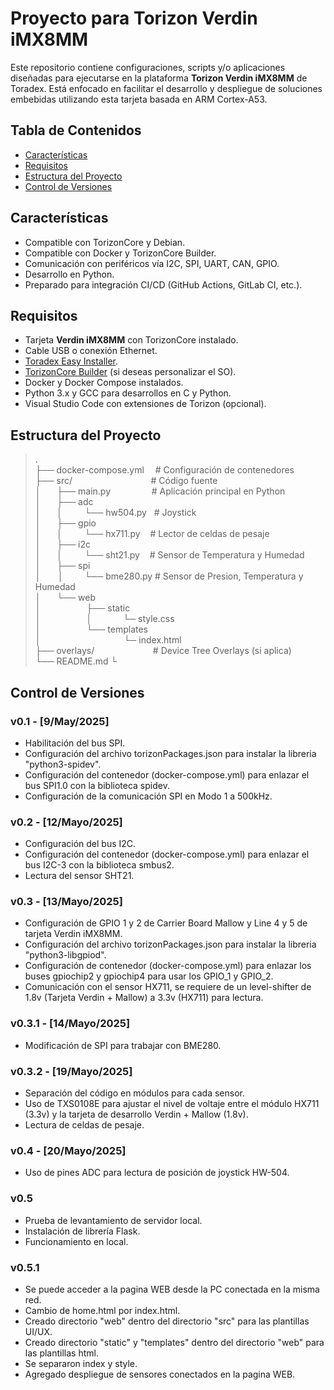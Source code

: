 # Proyecto para Torizon Verdin iMX8MM

Este repositorio contiene configuraciones, scripts y/o aplicaciones diseñadas para ejecutarse en la plataforma **Torizon Verdin iMX8MM** de Toradex. Está enfocado en facilitar el desarrollo y despliegue de soluciones embebidas utilizando esta tarjeta basada en ARM Cortex-A53.

## Tabla de Contenidos

- [Características](#características)
- [Requisitos](#requisitos)
- [Estructura del Proyecto](#estructura-del-proyecto)
- [Control de Versiones](#control-de-versiones)

## Características

- Compatible con TorizonCore y Debian.
- Compatible con Docker y TorizonCore Builder.
- Comunicación con periféricos vía I2C, SPI, UART, CAN, GPIO.
- Desarrollo en Python.
- Preparado para integración CI/CD (GitHub Actions, GitLab CI, etc.).

## Requisitos

- Tarjeta **Verdin iMX8MM** con TorizonCore instalado.
- Cable USB o conexión Ethernet.
- [Toradex Easy Installer](https://developer.toradex.com/software/toradex-easy-installer/).
- [TorizonCore Builder](https://developer.toradex.com/torizon/torizoncore-builder/) (si deseas personalizar el SO).
- Docker y Docker Compose instalados.
- Python 3.x y GCC para desarrollos en C y Python.
- Visual Studio Code con extensiones de Torizon (opcional).

## Estructura del Proyecto

>.\
├── docker-compose.yml &emsp;# Configuración de contenedores\
├── src/ &emsp; &emsp; &emsp; &emsp; &emsp; &emsp; &emsp;# Código fuente\
│ &nbsp; &emsp;├── main.py &emsp; &emsp; &emsp; &nbsp; # Aplicación principal en Python\
│ &nbsp; &emsp;├── adc \
│  &nbsp; &emsp;│&nbsp;&nbsp; &nbsp; &nbsp; &nbsp; └── hw504.py &nbsp;&nbsp;# Joystick \
│ &nbsp; &emsp;├── gpio \
│ &nbsp; &emsp;│&nbsp;&nbsp; &nbsp; &nbsp; &nbsp; └── hx711.py &nbsp; &nbsp;# Lector de celdas de pesaje \
│ &nbsp; &emsp;├── i2c \
│ &nbsp; &emsp;│&nbsp;&nbsp; &nbsp; &nbsp; &nbsp; └── sht21.py &nbsp; &nbsp;# Sensor de Temperatura y Humedad  \
│ &nbsp; &emsp;├── spi \
│ &nbsp; &nbsp; &nbsp; │ &emsp;&nbsp; &nbsp; └── bme280.py&nbsp;# Sensor de Presion, Temperatura y Humedad&nbsp;&nbsp; &nbsp; &nbsp; &nbsp; \
│ &nbsp; &emsp;└── web \
│ &nbsp; &nbsp; &nbsp;&emsp;&nbsp;&nbsp; &nbsp; &nbsp; &nbsp; ├── static&nbsp; \
│ &nbsp; &nbsp; &nbsp;&emsp;&nbsp;&nbsp; &nbsp; &nbsp;&nbsp;&nbsp; │ &emsp;&emsp;&emsp; └─ style.css&nbsp; \
│ &nbsp; &nbsp; &nbsp;&emsp;&nbsp;&nbsp; &nbsp; &nbsp; &nbsp; └── templates&nbsp; \
│ &nbsp; &nbsp; &nbsp;&emsp;&nbsp;&nbsp; &nbsp; &nbsp;&nbsp;&nbsp; &emsp;&emsp;&emsp;&emsp; └─ index.html&nbsp; \
├── overlays/ &emsp; &emsp; &emsp; &emsp; &emsp; # Device Tree Overlays (si aplica)\
└── README.md
└
## Control de Versiones

### v0.1 - [9/May/2025]

- Habilitación del bus SPI.
- Configuración del archivo torizonPackages.json para instalar la libreria "python3-spidev".
- Configuración del contenedor (docker-compose.yml) para enlazar el bus SPI1.0 con la biblioteca spidev.
- Configuración de la comunicación SPI en Modo 1 a 500kHz.

### v0.2 - [12/Mayo/2025]

- Configuración del bus I2C.
- Configuración del contenedor (docker-compose.yml) para enlazar el bus I2C-3 con la biblioteca smbus2.
- Lectura del sensor SHT21.

### v0.3 - [13/Mayo/2025]

- Configuración de GPIO 1 y 2 de Carrier Board Mallow y Line 4 y 5 de tarjeta Verdin iMX8MM.
- Configuración del archivo torizonPackages.json para instalar la libreria "python3-libgpiod".
- Configuración de contenedor (docker-compose.yml) para enlazar los buses gpiochip2 y gpiochip4 para usar los GPIO_1 y GPIO_2.
- Comunicación con el sensor HX711, se requiere de un level-shifter de 1.8v (Tarjeta Verdin + Mallow) a 3.3v (HX711) para lectura.

### v0.3.1 - [14/Mayo/2025]

- Modificación de SPI para trabajar con BME280.

### v0.3.2 - [19/Mayo/2025]

- Separación del código en módulos para cada sensor.
- Uso de TXS0108E para ajustar el nivel de voltaje entre el módulo HX711 (3.3v) y la tarjeta de desarrollo Verdin + Mallow (1.8v).
- Lectura de celdas de pesaje.

### v0.4 - [20/Mayo/2025]

- Uso de pines ADC para lectura de posición de joystick HW-504.

### v0.5

- Prueba de levantamiento de servidor local.
- Instalación de librería Flask.
- Funcionamiento en local.

### v0.5.1

- Se puede acceder a la pagina WEB desde la PC conectada en la misma red.
- Cambio de home.html por index.html.
- Creado directorio "web" dentro del directorio "src" para las plantillas UI/UX. 
- Creado directorio "static" y "templates" dentro del directorio "web" para las plantillas html. 
- Se separaron index y style.
- Agregado despliegue de sensores conectados en la pagina WEB.